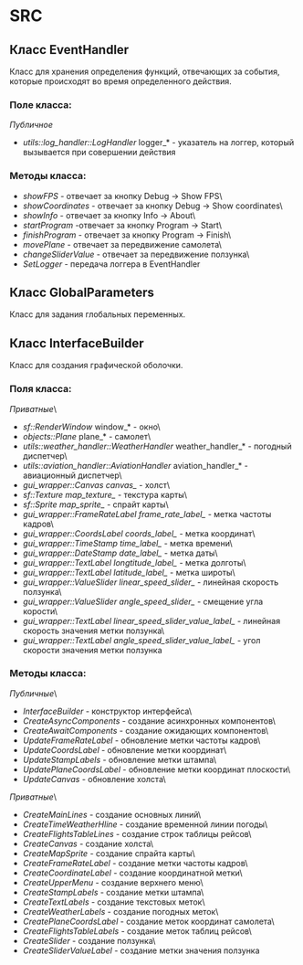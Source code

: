 # SRC 
## Класс EventHandler
Класс для хранения определения функций, отвечающих за события, которые происходят во время определенного действия.
### Поле класса:
*Публичное*
- *utils::log_handler::LogHandler* logger_* - указатель на логгер, который вызывается при совершении действия

### Методы класса:
- *showFPS* - отвечает за кнопку Debug -> Show FPS\
- *showCoordinates* - отвечает за кнопку Debug -> Show coordinates\
- *showInfo* - отвечает за кнопку Info -> About\
- *startProgram* -отвечает за кнопку Program -> Start\
- *finishProgram* - отвечает за кнопку Program -> Finish\
- *movePlane* - отвечает за передвижение самолета\
- *changeSliderValue* - отвечает за передвижение ползунка\
- *SetLogger* - передача логгера в EventHandler

## Класс GlobalParameters
Класс для задания глобальных переменных.

## Класс InterfaceBuilder
Класс для создания графической оболочки.
### Поля класса:
*Приватные*\
- *sf::RenderWindow* window_* - окно\
- *objects::Plane* plane_* - самолет\
- *utils::weather_handler::WeatherHandler* weather_handler_* - погодный диспетчер\
- *utils::aviation_handler::AviationHandler* aviation_handler_* - авиационный диспетчер\
- *gui_wrapper::Canvas canvas_* - холст\
- *sf::Texture map_texture_* - текстура карты\
- *sf::Sprite map_sprite_* - спрайт карты\
- *gui_wrapper::FrameRateLabel frame_rate_label_* - метка частоты кадров\
- *gui_wrapper::CoordsLabel coords_label_* - метка координат\
- *gui_wrapper::TimeStamp time_label_* - метка времени\
- *gui_wrapper::DateStamp date_label_* - метка даты\
- *gui_wrapper::TextLabel longtitude_label_* - метка долготы\
- *gui_wrapper::TextLabel latitude_label_* - метка широты\
- *gui_wrapper::ValueSlider linear_speed_slider_* - линейная скорость ползунка\
- *gui_wrapper::ValueSlider angle_speed_slider_* - смещение угла корости\
- *gui_wrapper::TextLabel linear_speed_slider_value_label_* - линейная скорость значения метки ползунка\
- *gui_wrapper::TextLabel angle_speed_slider_value_label_* - угол скорости значения метки ползунка

### Методы класса:
*Публичные*\
- *InterfaceBuilder* - конструктор интерфейса\
- *CreateAsyncComponents* - создание асинхронных компонентов\
- *CreateAwaitComponents* - создание ожидающих компонентов\
- *UpdateFrameRateLabel* - обновление метки частоты кадров\
- *UpdateCoordsLabel* - обновление метки координат\
- *UpdateStampLabels* - обновление метки штампа\
- *UpdatePlaneCoordsLabel* - обновление метки координат плоскости\
- *UpdateCanvas* - обновление холста\

*Приватные*\
- *CreateMainLines* - создание основных линий\
- *CreateTimeWeatherHline* - создание временной линии погоды\
- *CreateFlightsTableLines* - создание строк таблицы рейсов\
- *CreateCanvas* - создание холста\
- *CreateMapSprite* - создание спрайта карты\
- *CreateFrameRateLabel* - создание метки частоты кадров\
- *CreateCoordinateLabel* - создание координатной метки\
- *CreateUpperMenu* - создание верхнего меню\
- *CreateStampLabels* - создание метки штампа\
- *CreateTextLabels* - создание текстовых меток\
- *CreateWeatherLabels* - создание погодных меток\
- *CreatePlaneCoordsLabel* - создание меток координат самолета\
- *CreateFlightsTableLabels* - создание меток таблиц рейсов\
- *CreateSlider* - создание ползунка\
- *CreateSliderValueLabel* - создание метки значения ползунка
